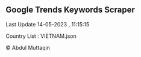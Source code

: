 

## Google Trends Keywords Scraper 
 
Last Update 14-05-2023 , 11:15:15

Country List :
VIETNAM.json



© Abdul Muttaqin 
